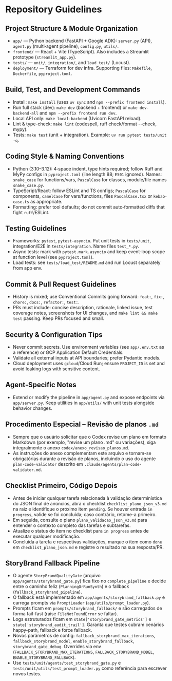 # Repository Guidelines

## Project Structure & Module Organization
- `app/` — Python backend (FastAPI + Google ADK): `server.py` (API), `agent.py` (multi‑agent pipeline), `config.py`, `utils/`.
- `frontend/` — React + Vite (TypeScript). Also includes a Streamlit prototype (`streamlit_app.py`).
- `tests/` — `unit/`, `integration/`, and `load_test/` (Locust).
- `deployment/` — Terraform for dev infra. Supporting files: `Makefile`, `Dockerfile`, `pyproject.toml`.

## Build, Test, and Development Commands
- Install: `make install` (uses `uv sync` and `npm --prefix frontend install`).
- Run full stack (dev): `make dev` (backend + frontend) or `make dev-backend-all` and `npm --prefix frontend run dev`.
- Local API only: `make local-backend` (Uvicorn FastAPI reload).
- Lint & type-check: `make lint` (codespell, ruff check/format --check, mypy).
- Tests: `make test` (unit + integration). Example: `uv run pytest tests/unit -q`.

## Coding Style & Naming Conventions
- Python (3.10–3.12): 4‑space indent, type hints required; follow Ruff and MyPy configs in `pyproject.toml` (line length 88; `E501` ignored). Names: `snake_case` for functions/vars, `PascalCase` for classes, module/file names `snake_case.py`.
- TypeScript/React: follow ESLint and TS configs; `PascalCase` for components, `camelCase` for vars/functions, files `PascalCase.tsx` or `kebab-case.ts` as appropriate.
- Formatting: prefer tool defaults; do not commit auto‑formatted diffs that fight `ruff`/ESLint.

## Testing Guidelines
- Frameworks: `pytest`, `pytest-asyncio`. Put unit tests in `tests/unit`, integration/E2E in `tests/integration`. Name files `test_*.py`.
- Async tests: mark with `pytest.mark.asyncio` and keep event‑loop scope at function level (see `pyproject.toml`).
- Load tests: see `tests/load_test/README.md` and run Locust separately from app env.

## Commit & Pull Request Guidelines
- History is mixed; use Conventional Commits going forward: `feat:`, `fix:`, `chore:`, `docs:`, `refactor:`, `test:`.
- PRs must include: concise description, rationale, linked issue, test coverage notes, screenshots for UI changes, and `make lint && make test` passing. Keep PRs focused and small.

## Security & Configuration Tips
- Never commit secrets. Use environment variables (see `app/.env.txt` as a reference) or GCP Application Default Credentials.
- Validate all external inputs at API boundaries; prefer Pydantic models.
- Cloud deployment uses `gcloud`/Cloud Run; ensure `PROJECT_ID` is set and avoid leaking logs with sensitive content.

## Agent‑Specific Notes
- Extend or modify the pipeline in `app/agent.py` and expose endpoints via `app/server.py`. Keep utilities in `app/utils/` with unit tests alongside behavior changes.

## Procedimento Especial – Revisão de planos `.md`
- Sempre que o usuário solicitar que o Codex revise um plano em formato Markdown (por exemplo, "revise um plano .md" ou variações), siga integralmente o anexo `codex/anexo_revisao_planos.md`.
- As instruções do anexo complementam este arquivo e tornam-se obrigatórias durante a revisão de planos, incluindo o uso do agente `plan-code-validator` descrito em `.claude/agents/plan-code-validator.md`.

## Checklist Primeiro, Código Depois
- Antes de iniciar qualquer tarefa relacionada à validação determinística do JSON final de anúncios, abra o checklist `checklist_plano_json_v3.md` na raiz e identifique o próximo item `pending`. Se houver entrada `in progress`, valide se foi concluída; caso contrário, retome-a primeiro.
- Em seguida, consulte o plano `plano_validacao_json_v3.md` para entender o contexto completo das tarefas e subtarefas.
- Atualize o status do item no checklist para `in progress` antes de executar qualquer modificação.
- Concluída a tarefa e respectivas validações, marque o item como `done` em `checklist_plano_json.md` e registre o resultado na sua resposta/PR.

## StoryBrand Fallback Pipeline
- O agente `StoryBrandQualityGate` (arquivo `app/agents/storybrand_gate.py`) fica fixo no `complete_pipeline` e decide entre o caminho feliz (`PlanningOrRunSynth`) e o fallback (`fallback_storybrand_pipeline`).
- O fallback está implementado em `app/agents/storybrand_fallback.py` e carrega prompts via `PromptLoader` (`app/utils/prompt_loader.py`).
- Prompts ficam em `prompts/storybrand_fallback/` e são carregados de forma fail-fast (raise `FileNotFoundError` se faltar).
- Logs estruturados ficam em `state['storybrand_gate_metrics']` e `state['storybrand_audit_trail']`. Garanta que testes cubram cenários happy-path, fallback e force fallback.
- Novos parâmetros de config: `fallback_storybrand_max_iterations`, `fallback_storybrand_model`, `enable_storybrand_fallback`, `storybrand_gate_debug`. Overrides via env (`FALLBACK_STORYBRAND_MAX_ITERATIONS`, `FALLBACK_STORYBRAND_MODEL`, `ENABLE_STORYBRAND_FALLBACK`).
- Use `tests/unit/agents/test_storybrand_gate.py` e `tests/unit/utils/test_prompt_loader.py` como referência para escrever novos testes.
